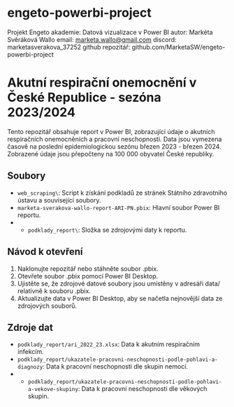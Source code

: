 # engeto-powerbi-project
Projekt Engeto akademie: Datová vizualizace v Power BI
autor: Markéta Svěráková Wallo
email: marketa.wallo@gmail.com
discord: marketasverakova_37252
github repozitář: github.com/MarketaSW/engeto-powerbi-project

<h1>Akutní respirační onemocnění v České Republice - sezóna 2023/2024</h1>

Tento repozitář obsahuje report v Power BI, zobrazující údaje o akutních respiračních onemocněních a pracovní neschopnosti. Data jsou vymezena časově na poslední epidemiologickou sezónu březen 2023 - březen 2024. Zobrazené údaje jsou přepočteny na 100 000 obyvatel České republiky.

## Soubory

- `web_scraping\`: Script k získání podkladů ze stránek Státního zdravotního ústavu a související soubory.
- `marketa-sverakova-wallo-report-ARI-PN.pbix`: Hlavní soubor Power BI reportu.
- - `podklady_report\`: Složka se zdrojovými daty k reportu.

## Návod k otevření

1. Naklonujte repozitář nebo stáhněte soubor .pbix.
2. Otevřete soubor .pbix pomocí Power BI Desktop.
3. Ujistěte se, že zdrojové datové soubory jsou umístěny v adresáři data/ relativně k souboru .pbix.
4. Aktualizujte data v Power BI Desktop, aby se načetla nejnovější data ze zdrojových souborů.

## Zdroje dat

- `podklady_report/ari_2022_23.xlsx`: Data k akutním respiračním infekcím.
- `podklady_report/ukazatele-pracovni-neschopnosti-podle-pohlavi-a-diagnozy`: Data k pracovní neschopnosti dle skupin nemocí.
- - `podklady_report/ukazatele-pracovni-neschopnosti-podle-pohlavi-a-vekove-skupiny`: Data k pracovní neschopnosti dle věkových skupin.
